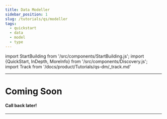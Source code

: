 ```yaml
---
title: Data Modeller
sidebar_position: 1
slug: /tutorials/qs/modeller
tags:
  - quickstart
  - data
  - model
  - type
---
```

import StartBuilding from '/src/components/StartBuilding.js';
import {QuickStart, InDepth, MoreInfo} from '/src/components/Discovery.js';
import Track from '/docs/product/Tutorials/qs-dm/_track.md'

<QuickStart text="This quickstart track will help you learn how to model and store data in OpenDataDSL." />

---

# Coming Soon
#### Call back later!

---

<StartBuilding />
